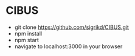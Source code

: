 # CIBUS

* git clone https://github.com/sigrikd/CIBUS.git
* npm install
* npm start
* navigate to localhost:3000 in your browser
